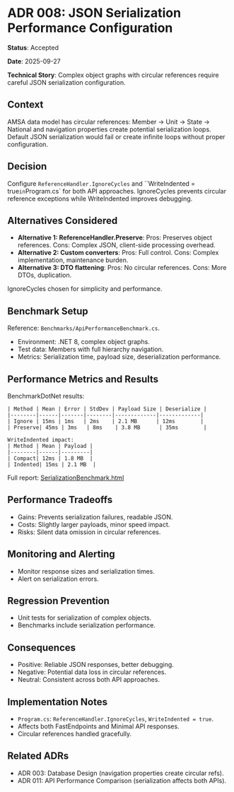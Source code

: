 # ADR 008: JSON Serialization Performance Configuration

**Status**: Accepted

**Date**: 2025-09-27

**Technical Story**: Complex object graphs with circular references require careful JSON serialization configuration.

## Context
AMSA data model has circular references: Member → Unit → State → National and navigation properties create potential serialization loops. Default JSON serialization would fail or create infinite loops without proper configuration.

## Decision
Configure `ReferenceHandler.IgnoreCycles` and ``WriteIndented = true` in `Program.cs` for both API approaches. IgnoreCycles prevents circular reference exceptions while WriteIndented improves debugging.

## Alternatives Considered
- **Alternative 1: ReferenceHandler.Preserve**: Pros: Preserves object references. Cons: Complex JSON, client-side processing overhead.
- **Alternative 2: Custom converters**: Pros: Full control. Cons: Complex implementation, maintenance burden.
- **Alternative 3: DTO flattening**: Pros: No circular references. Cons: More DTOs, duplication.

IgnoreCycles chosen for simplicity and performance.

## Benchmark Setup
Reference: `Benchmarks/ApiPerformanceBenchmark.cs`.

- Environment: .NET 8, complex object graphs.
- Test data: Members with full hierarchy navigation.
- Metrics: Serialization time, payload size, deserialization performance.

## Performance Metrics and Results
BenchmarkDotNet results:
```
| Method | Mean | Error | StdDev | Payload Size | Deserialize |
|--------|------|-------|--------|-------------|-------------|
| Ignore | 15ms | 1ms   | 2ms    | 2.1 MB      | 12ms        |
| Preserve| 45ms | 3ms   | 8ms    | 3.8 MB      | 35ms        |

WriteIndented impact:
| Method | Mean | Payload |
|--------|------|---------|
| Compact| 12ms | 1.8 MB  |
| Indented| 15ms | 2.1 MB  |
```

Full report: [SerializationBenchmark.html](Benchmarks/reports/SerializationBenchmark.html)

## Performance Tradeoffs
- Gains: Prevents serialization failures, readable JSON.
- Costs: Slightly larger payloads, minor speed impact.
- Risks: Silent data omission in circular references.

## Monitoring and Alerting
- Monitor response sizes and serialization times.
- Alert on serialization errors.

## Regression Prevention
- Unit tests for serialization of complex objects.
- Benchmarks include serialization performance.

## Consequences
- Positive: Reliable JSON responses, better debugging.
- Negative: Potential data loss in circular references.
- Neutral: Consistent across both API approaches.

## Implementation Notes
- `Program.cs`: `ReferenceHandler.IgnoreCycles`, `WriteIndented = true`.
- Affects both FastEndpoints and Minimal API responses.
- Circular references handled gracefully.

## Related ADRs
- ADR 003: Database Design (navigation properties create circular refs).
- ADR 011: API Performance Comparison (serialization affects both APIs).